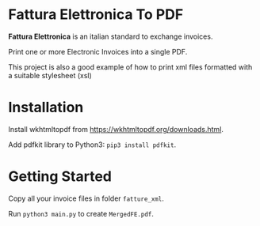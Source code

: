 # Fattura Elettronica To PDF

**Fattura Elettronica** is an italian standard to exchange invoices.

Print one or more Electronic Invoices into a single PDF.

This project is also a good example of how to print xml files formatted with a suitable stylesheet (xsl)


# Installation

Install wkhtmltopdf from https://wkhtmltopdf.org/downloads.html.

Add pdfkit library to Python3: `pip3 install pdfkit`.


# Getting Started

Copy all your invoice files in folder `fatture_xml`.

Run `python3 main.py` to create `MergedFE.pdf`.

